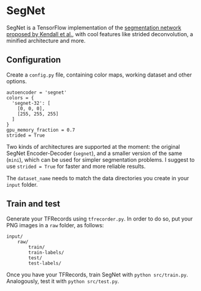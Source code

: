 # SegNet
SegNet is a TensorFlow implementation of the [segmentation network proposed by Kendall et al.](http://mi.eng.cam.ac.uk/projects/segnet/), with cool features
like strided deconvolution, a minified architecture and more.

## Configuration
Create a `config.py` file, containing color maps, working dataset and other options.

```
autoencoder = 'segnet'
colors = {
  'segnet-32': [
  	[0, 0, 0],
    [255, 255, 255]
  ]
}
gpu_memory_fraction = 0.7
strided = True
```

Two kinds of architectures are supported at the moment: the original SegNet
Encoder-Decoder (`segnet`), and a smaller version of the same (`mini`), which
can be used for simpler segmentation problems. I suggest to use `strided = True`
for faster and more reliable results.

The `dataset_name` needs to match the data directories you create in your `input` folder.

## Train and test
Generate your TFRecords using `tfrecorder.py`. In order to do so, put your PNG
images in a `raw` folder, as follows:

```
input/
    raw/
        train/
        train-labels/
        test/
        test-labels/

```

Once you have your TFRecords, train SegNet with `python src/train.py`. Analogously, test it with `python src/test.py`.
